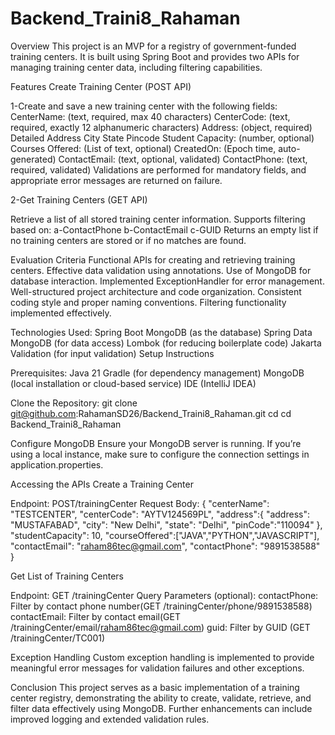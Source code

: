 # Backend_Traini8_Rahaman
Overview
This project is an MVP for a registry of government-funded training centers. It is built using Spring Boot and provides two APIs for managing training center data, including filtering capabilities.

Features
Create Training Center (POST API)

1-Create and save a new training center with the following fields:
CenterName: (text, required, max 40 characters)
CenterCode: (text, required, exactly 12 alphanumeric characters)
Address: (object, required)
Detailed Address
City
State
Pincode
Student Capacity: (number, optional)
Courses Offered: (List of text, optional)
CreatedOn: (Epoch time, auto-generated)
ContactEmail: (text, optional, validated)
ContactPhone: (text, required, validated)
Validations are performed for mandatory fields, and appropriate error messages are returned on failure.


2-Get Training Centers (GET API)

Retrieve a list of all stored training center information.
Supports filtering based on:
a-ContactPhone
b-ContactEmail
c-GUID
Returns an empty list if no training centers are stored or if no matches are found.

Evaluation Criteria
Functional APIs for creating and retrieving training centers.
Effective data validation using annotations.
Use of MongoDB for database interaction.
Implemented ExceptionHandler for error management.
Well-structured project architecture and code organization.
Consistent coding style and proper naming conventions.
Filtering functionality implemented effectively.

Technologies Used:
Spring Boot
MongoDB (as the database)
Spring Data MongoDB (for data access)
Lombok (for reducing boilerplate code)
Jakarta Validation (for input validation)
Setup Instructions

Prerequisites:
Java 21
Gradle (for dependency management)
MongoDB (local installation or cloud-based service)
IDE (IntelliJ IDEA)

Clone the Repository:
git clone git@github.com:RahamanSD26/Backend_Traini8_Rahaman.git
cd cd Backend_Traini8_Rahaman

Configure MongoDB
Ensure your MongoDB server is running. If you’re using a local instance, make sure to configure the connection settings in application.properties.

Accessing the APIs
Create a Training Center

Endpoint: POST/trainingCenter
Request Body:
{
    "centerName": "TESTCENTER",
    "centerCode": "AYTV124569PL",
    "address":{
        "address": "MUSTAFABAD",
        "city": "New Delhi",
        "state": "Delhi",
        "pinCode":"110094"
    },
    "studentCapacity": 10,
    "courseOffered":["JAVA","PYTHON","JAVASCRIPT"],
    "contactEmail": "raham86tec@gmail.com",
    "contactPhone": "9891538588"
}

Get List of Training Centers

Endpoint: GET /trainingCenter
Query Parameters (optional):
contactPhone: Filter by contact phone number(GET /trainingCenter/phone/9891538588)
contactEmail: Filter by contact email(GET /trainingCenter/email/raham86tec@gmail.com)
guid: Filter by GUID (GET /trainingCenter/TC001)

Exception Handling
Custom exception handling is implemented to provide meaningful error messages for validation failures and other exceptions.

Conclusion
This project serves as a basic implementation of a training center registry, demonstrating the ability to create, validate, retrieve, and filter data effectively using MongoDB. Further enhancements can include improved logging and extended validation rules.
